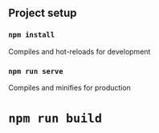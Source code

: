 ## Project setup
### `npm install`
Compiles and hot-reloads for development
### `npm run serve`
Compiles and minifies for production
# `npm run build`
